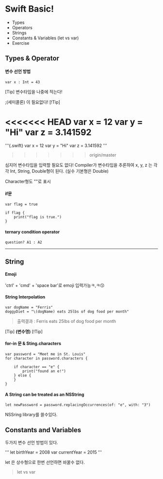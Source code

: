 # Swift Basic!

- Types
- Operators
- Strings
- Constants & Variables (let vs var)
- Exercise


## Types & Operator

#### 변수 선언 방법

    var x : Int = 43

[Tip]
변수타입을 나중에 적는다!

;(세미콜론) 이 필요없다!
[!Tip]


<<<<<<< HEAD
    var x = 12
    var y = "Hi"
    var z = 3.141592
=======
'''{.swift}
var x = 12
var y = "Hi"
var z = 3.141592
'''
>>>>>>> origin/master

심지어 변수타입을 입력할 필요도 없다! Compiler가 변수타입을 추론하여 x, y, z 는 각각 Int, String, Double형이 된다. (실수 기본형은 Double)

Character형도 ""로 표시

#### if문

    var flag = true
    
    if flag {
        print("flag is true.")
    }

#### ternary condition operator

    question? A1 : A2


-----

## String

#### Emoji
 'ctrl' + 'cmd' + 'space bar'로 emoji 입력가능ㅋ,ㅋ😗


#### String Interpolation

    var dogName = "Ferris"
    doggyDiet = "\(dogName) eats 25lbs of dog food per month"

> 출력결과 : Ferris eats 25lbs of dog food per month


 [Tip]
**\(변수명)**
[!Tip]

#### for-in 문 & Sting.characters


    var password = "Meet me in St. Louis"
    for character in password.characters {

        if character == "e" {
            print("found an e!")
        } else {
        }
    }


#### A String can be treated as an NSString

    let newPassword = password.replacingOccurrences(of: "e", with: "3")

NSSring library를 쓸수있다.


## Constants and Variables

 두가지 변수 선언 방법이 있다.

'''
let birthYear = 2008
var currentYear = 2015
'''

let 은 상수형으로 한번 선언하면 바꿀수 없다. 

 > let vs var





